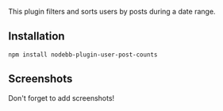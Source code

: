 This plugin filters and sorts users by posts during a date range.

## Installation

    npm install nodebb-plugin-user-post-counts

## Screenshots

Don't forget to add screenshots!
